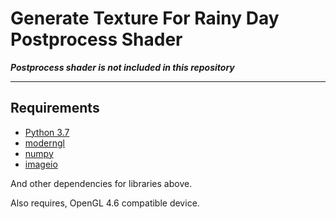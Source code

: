 Generate Texture For Rainy Day Postprocess Shader
===

***Postprocess shader is not included in this repository***

---

Requirements
---
- [Python 3.7](https://www.python.org/)
- [moderngl](https://github.com/moderngl/moderngl)
- [numpy](https://www.numpy.org/)
- [imageio](https://imageio.github.io/)

And other dependencies for libraries above.

Also requires, OpenGL 4.6 compatible device.
